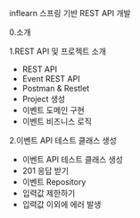 inflearn
스프링 기반 REST API 개발

0.소개

1.REST API 및 프로젝트 소개

- REST API
- Event REST API
- Postman & Restlet
- Project 생성
- 이벤트 도메인 구현
- 이벤트 비즈니스 로직

2.이벤트 API 테스트 클래스 생성

- 이벤트 API 테스트 클래스 생성
- 201 응답 받기
- 이벤트 Repository
- 입력값 제한하기
- 입력값 이외에 에러 발생
